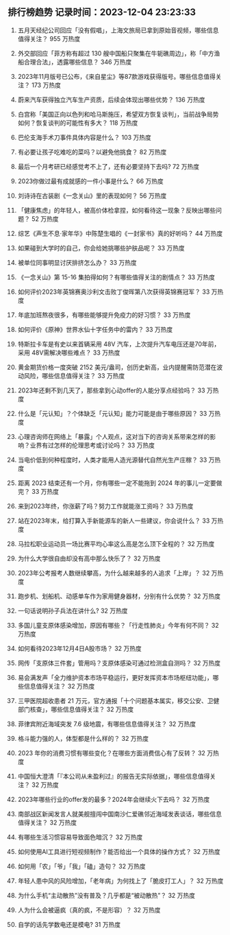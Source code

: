 
## 排行榜趋势 记录时间：2023-12-04 23:23:33
  
  1. 五月天经纪公司回应「没有假唱」，上海文旅局已拿到原始音视频，哪些信息值得关注？ 955 万热度
    
  2. 外交部回应「菲方称有超过 130 艘中国船只聚集在牛轭礁周边」，称「中方渔船合理合法」，透露哪些信息？ 346 万热度
    
  3. 2023年11月版号已公布，《来自星尘》等87款游戏获得版号。哪些信息值得关注？ 173 万热度
    
  4. 蔚来汽车获得独立汽车生产资质，后续会体现出哪些优势？ 136 万热度
    
  5. 白宫称「美国正向以色列和哈马斯施压，希望双方恢复谈判」，当前战争局势如何？恢复谈判的可能性有多大？ 118 万热度
    
  6. 巴伦支海手术刀事件具体内容是什么？ 103 万热度
    
  7. 有必要让孩子吃难吃的菜吗？以避免他挑食？ 82 万热度
    
  8. 最后一个月考研已经感觉考不上了，还有必要坚持下去吗? 72 万热度
    
  9. 2023你做过最有成就感的一件小事是什么？ 66 万热度
    
  10. 刘诗诗在古装剧《一念关山》里的表现如何？ 56 万热度
    
  11. 「健康焦虑」的年轻人，被高价体检拿捏，如何看待这一现象？反映出哪些问题？ 52 万热度
    
  12. 综艺《声生不息·家年华》中陈楚生唱的《一封家书》真的好听吗？ 44 万热度
    
  13. 如果碰到大学时的自己，你会给她挑哪些护肤品呢？ 33 万热度
    
  14. 被单位同事明显讨厌排挤怎么办？ 33 万热度
    
  15. 《一念关山》第 15-16 集拍得如何？有哪些值得关注的剧情点？ 33 万热度
    
  16. 如何评价2023年英锦赛奥沙利文击败丁俊晖第八次获得英锦赛冠军？ 33 万热度
    
  17. 年底加班熬夜很多，有哪些能够提升免疫力的好习惯？ 33 万热度
    
  18. 如何评价《原神》世界水仙十字任务中的雷内？ 33 万热度
    
  19. 特斯拉卡车是有史以来首辆采用 48V 汽车，上次提升汽车电压还是70年前，采用 48V需解决哪些难点？ 33 万热度
    
  20. 黄金期货价格一度突破 2152 美元/盎司，创历史新高，业内提醒需防范潜在波动风险，哪些信息值得关注？ 33 万热度
    
  21. 2023年还剩不到几天了，那些拿到心动offer的人能分享点经验吗？ 33 万热度
    
  22. 什么是「元认知」？个体缺乏「元认知」能力可能是由于哪些原因？ 33 万热度
    
  23. 心理咨询师在网络上「暴露」个人观点，这对当下的咨询关系带来怎样的影响？业界有过怎样的伦理思考或讨论吗？ 33 万热度
    
  24. 当电价低到何种程度时，人类才能用人造光源替代自然光生产庄稼？ 33 万热度
    
  25. 距离 2023 结束还有一个月，你有哪些一定不能拖到 2024 年的事儿一定要做完？ 33 万热度
    
  26. 来到2023年终，你涨薪了吗？努力工作就能涨工资吗？ 33 万热度
    
  27. 站在2023年末，给打算入手新能源车的新人一些建议，你会说什么？ 33 万热度
    
  28. 马拉松职业运动员一场比赛平均心率这么高是怎么顶下全程的？ 32 万热度
    
  29. 为什么大学很自由却没有高中那么快乐了？ 32 万热度
    
  30. 2023年公考报考人数继续攀高，为什么越来越多的人追求「上岸」？ 32 万热度
    
  31. 跑步机、划船机、动感单车作为家用健身器材，分别有什么优势？ 32 万热度
    
  32. 一句话说明孙子兵法在讲什么? 32 万热度
    
  33. 多国儿童支原体感染增加，原因有哪些？「行走性肺炎」今年有何不同？ 32 万热度
    
  34. 如何看待2023年12月4日A股市场？ 32 万热度
    
  35. 网传「支原体三件套」管用吗？支原体感染可通过检测盒自测吗？ 32 万热度
    
  36. 易会满发声「全力维护资本市场平稳运行，更好发挥资本市场枢纽功能」，哪些信息值得关注？ 32 万热度
    
  37. 三甲医院超收患者 21 万元，官方通报「十个问题基本属实，移交公安、卫健部门核查」，哪些信息值得关注？ 32 万热度
    
  38. 菲律宾附近海域突发 7.6 级地震，有哪些信息值得关注？ 32 万热度
    
  39. 格斗能力强的人，体型都是什么样的？ 32 万热度
    
  40. 2023 年你的消费习惯有哪些变化？在哪些方面消费信心有了反转？ 32 万热度
    
  41. 中国恒大澄清「『本公司从未盈利过』的报告无实际依据」，哪些信息值得关注？ 32 万热度
    
  42. 2023年哪些行业的offer发的最多？2024年会继续火下去吗？ 32 万热度
    
  43. 南部战区新闻发言人就美舰擅闯中国南沙仁爱礁邻近海域发表谈话，哪些信息值得关注？ 32 万热度
    
  44. 有哪些生活习惯容易导致面色暗沉？ 32 万热度
    
  45. 如何使用AI工具进行短视频制作？能否给出一个具体的操作方式？ 32 万热度
    
  46. 如何用「农」「爷」「我」「磕」造句？ 32 万热度
    
  47. 年轻人患中风的风险增加，「老年病」为何找上了「脆皮打工人」？ 32 万热度
    
  48. 为什么手机“主动散热”没有普及？几乎都是“被动散热”？ 32 万热度
    
  49. 人为什么会被逼疯（真的疯，不是形容）？ 32 万热度
    
  50. 自学的话先学数电还是模电? 31 万热度
    